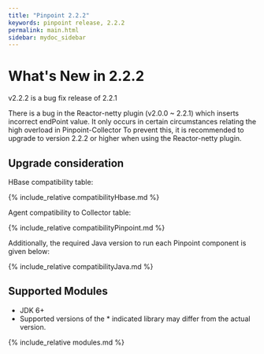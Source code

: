 ```yaml
---
title: "Pinpoint 2.2.2"
keywords: pinpoint release, 2.2.2
permalink: main.html
sidebar: mydoc_sidebar
---
```


# What's New in 2.2.2

v2.2.2 is a bug fix release of 2.2.1

There is a bug in the Reactor-netty plugin (v2.0.0 ~ 2.2.1) which inserts incorrect endPoint value.
It only occurs in certain circumstances relating the high overload in Pinpoint-Collector
To prevent this, it is recommended to upgrade to version 2.2.2 or higher when using the Reactor-netty plugin.
  
## Upgrade consideration

HBase compatibility table:

{% include_relative compatibilityHbase.md %}

Agent compatibility to Collector table:

{% include_relative compatibilityPinpoint.md %}

Additionally, the required Java version to run each Pinpoint component is given below:

{% include_relative compatibilityJava.md %}

## Supported Modules

* JDK 6+
* Supported versions of the \* indicated library may differ from the actual version.

{% include_relative modules.md %}


